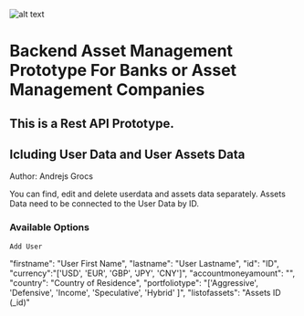 
![alt text](https://cdn.corporatefinanceinstitute.com/assets/asset-management.jpeg)


# Backend Asset Management Prototype For Banks or Asset Management Companies







## This is a Rest API Prototype.
## Icluding User Data and User Assets Data

Author: Andrejs Grocs


You can find, edit and delete userdata and assets data separately.
Assets Data need to be connected to the User Data by ID.

### Available Options
```Add User```

  "firstname": "User First Name",
  "lastname": "User Lastname",
  "id": "ID",
  "currency":"['USD', 'EUR', 'GBP', 'JPY', 'CNY']",
  "accountmoneyamount": "",
  "country": "Country of Residence",
  "portfoliotype": "['Aggressive', 'Defensive', 'Income', 'Speculative', 'Hybrid' ]",
  "listofassets": "Assets ID (_id)" 



```